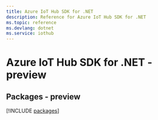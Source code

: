 ```yaml
---
title: Azure IoT Hub SDK for .NET
description: Reference for Azure IoT Hub SDK for .NET
ms.topic: reference
ms.devlang: dotnet
ms.service: iothub
---
```

# Azure IoT Hub SDK for .NET - preview
## Packages - preview
[!INCLUDE [packages](iot-hub-index.md)]

